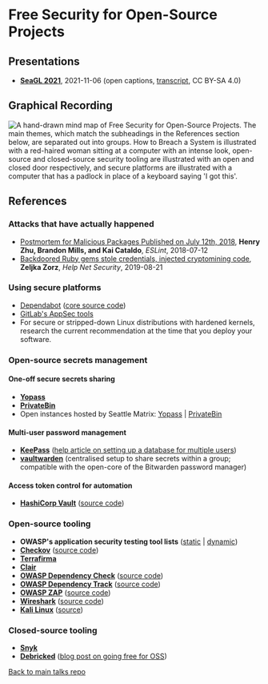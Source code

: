 # Free Security for Open-Source Projects

## Presentations

- [**SeaGL 2021**](https://seagl.org/archive/2021/free-security-for-open-source-projects), 2021-11-06 (open captions, [transcript](transcript.md), CC BY-SA 4.0)

## Graphical Recording

![A hand-drawn mind map of Free Security for Open-Source Projects.  The main themes, which match the subheadings in the References section below, are separated out into groups.  How to Breach a System is illustrated with a red-haired woman sitting at a computer with an intense look, open-source and closed-source security tooling are illustrated with an open and closed door respectively, and secure platforms are illustrated with a computer that has a padlock in place of a keyboard saying 'I got this'.](free-security-graphic.jpg "Graphical representation of Free Security for Open-Source Projects")

## References

### Attacks that have actually happened

* [Postmortem for Malicious Packages Published on July 12th, 2018](https://eslint.org/blog/2018/07/postmortem-for-malicious-package-publishes), **Henry Zhu, Brandon Mills, and Kai Cataldo**, *ESLint*, 2018-07-12
* [Backdoored Ruby gems stole credentials, injected cryptomining code](https://www.helpnetsecurity.com/2019/08/21/backdoored-ruby-gems/), **Zeljka Zorz**, *Help Net Security*, 2019-08-21

### Using secure platforms

* [Dependabot](https://docs.github.com/en/code-security/supply-chain-security/keeping-your-dependencies-updated-automatically/keeping-your-actions-up-to-date-with-dependabot) ([core source code](https://github.com/dependabot/dependabot-core))
* [GitLab's AppSec tools](https://docs.gitlab.com/ee/user/application_security/)
* For secure or stripped-down Linux distributions with hardened kernels, research the current recommendation at the time that you deploy your software.

### Open-source secrets management

#### One-off secure secrets sharing

* [**Yopass**](https://yopass.se/)
* [**PrivateBin**](https://privatebin.info/)
* Open instances hosted by Seattle Matrix: [Yopass](https://yopass.seattlematrix.org/#/) | [PrivateBin](https://privatebin.seattlematrix.org/)

#### Multi-user password management

* [**KeePass**](https://keepass.info/) ([help article on setting up a database for multiple users](https://keepass.info/help/base/multiuser.html))
* [**vaultwarden**](https://github.com/dani-garcia/vaultwarden) (centralised setup to share secrets within a group; compatible with the open-core of the Bitwarden password manager)

#### Access token control for automation

* [**HashiCorp Vault**](https://www.hashicorp.com/products/vault) ([source code](https://github.com/hashicorp/vault))

### Open-source tooling

* **OWASP's application security testing tool lists** ([static](https://owasp.org/www-community/Source_Code_Analysis_Tools#) | [dynamic](https://owasp.org/www-community/Vulnerability_Scanning_Tools#))
* [**Checkov**](https://www.checkov.io/) ([source code](https://www.github.com/bridgecrewio/checkov))
* [**Terrafirma**](https://github.com/wayfair/terrafirma)
* [**Clair**](https://github.com/arminc/clair-scanner)
* [**OWASP Dependency Check**](https://owasp.org/www-project-dependency-check/) ([source code](https://github.com/jeremylong/DependencyCheck))
* [**OWASP Dependency Track**](https://owasp.org/www-project-dependency-track/) ([source code](https://github.com/DependencyTrack/dependency-track))
* [**OWASP ZAP**](https://www.zaproxy.org/) ([source code](https://github.com/zaproxy/zaproxy))
* [**Wireshark**](https://www.wireshark.org/) ([source code](https://gitlab.com/wireshark/wireshark))
* [**Kali Linux**](https://www.kali.org/) ([source](https://www.kali.org/docs/general-use/kali-linux-sources-list-repositories/))

### Closed-source tooling

* [**Snyk**](https://snyk.io/plans/)
* [**Debricked**](https://debricked.com/) ([blog post on going free for OSS](https://debricked.com/blog/debricked-made-free-for-open-source-maintainers/))

[Back to main talks repo](https://github.com/lisushka/talks)
